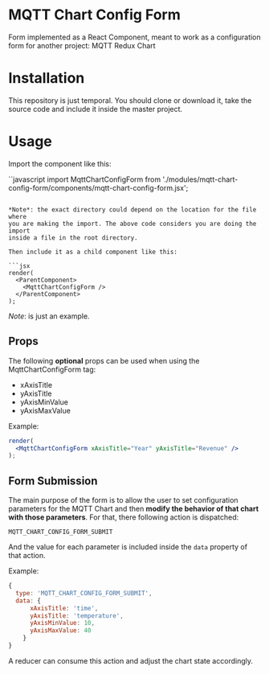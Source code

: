 # MQTT Chart Config Form

Form implemented as a React Component, meant to work as a configuration form for
another project: MQTT Redux Chart

# Installation

This repository is just temporal. You should clone or download it, take the
source code and include it inside the master project.

# Usage

Import the component like this:

``javascript
import MqttChartConfigForm from
  './modules/mqtt-chart-config-form/components/mqtt-chart-config-form.jsx';
```

*Note*: the exact directory could depend on the location for the file where
you are making the import. The above code considers you are doing the import
inside a file in the root directory.

Then include it as a child component like this:

```jsx
render(
  <ParentComponent>
    <MqttChartConfigForm />
  </ParentComponent>
);
```

*Note*: <ParentComponent> is just an example.

## Props

The following **optional** props can be used when using the MqttChartConfigForm
tag:

* xAxisTitle
* yAxisTitle
* yAxisMinValue
* yAxisMaxValue

Example:

```jsx
render(
  <MqttChartConfigForm xAxisTitle="Year" yAxisTitle="Revenue" />
);
```

## Form Submission

The main purpose of the form is to allow the user to set configuration
parameters for the MQTT Chart and then **modify the behavior of that chart with
those parameters**. For that, there following action is dispatched:

`MQTT_CHART_CONFIG_FORM_SUBMIT`

And the value for each parameter is included inside the `data` property of that
action.

Example:

```javascript
{
  type: 'MQTT_CHART_CONFIG_FORM_SUBMIT',
  data: {
      xAxisTitle: 'time',
      yAxisTitle: 'temperature',
      yAxisMinValue: 10,
      yAxisMaxValue: 40
    }
}
```

A reducer can consume this action and adjust the chart state accordingly.
